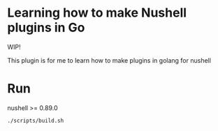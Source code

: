 # Learning how to make Nushell plugins in Go

WIP!

This plugin is for me to learn how to make plugins in golang for nushell

# Run

nushell >= 0.89.0

```sh
./scripts/build.sh
```
